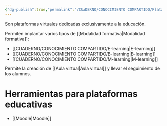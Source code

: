 ```yaml
---
{"dg-publish":true,"permalink":"/CUADERNO/CONOCIMIENTO COMPARTIDO/Plataforma educativa/"}
---
```


Son plataformas virtuales dedicadas exclusivamente a la educación.

Permiten implantar varios tipos de [[Modalidad formativa\|Modalidad formativa]]:
- [[CUADERNO/CONOCIMIENTO COMPARTIDO/E-learning\|E-learning]]
- [[CUADERNO/CONOCIMIENTO COMPARTIDO/B-learning\|B-learning]]
- [[CUADERNO/CONOCIMIENTO COMPARTIDO/M-learning\|M-learning]]

Permite la creación de [[Aula virtual\|Aula virtual]] y llevar el seguimiento de los alumnos.

# Herramientas para plataformas educativas
- [[Moodle\|Moodle]]
